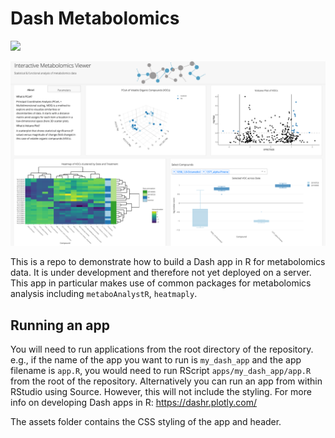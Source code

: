 # Dash Metabolomics

![](dash_metabolomics.gif)

![](dash_metabolomics_1.png)


This is a repo to demonstrate how to build a Dash app in R for metabolomics data. It is under development and therefore not yet deployed on a server. This app in particular makes use of common packages for metabolomics analysis including `metaboAnalystR`, `heatmaply`.

## Running an app
You will need to run applications from the root directory of the repository. e.g., if the name of the app you want to run is `my_dash_app` and the app filename is
`app.R`, you would need to run RScript `apps/my_dash_app/app.R` from the root of the repository. Alternatively you can run an app from within RStudio using Source. However, this will not include the styling. For more info on developing Dash apps in R: https://dashr.plotly.com/

The assets folder contains the CSS styling of the app and header. 
 
